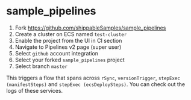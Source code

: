# sample_pipelines

1. Fork https://github.com/shippableSamples/sample_pipelines
1. Create a cluster on ECS named `test-cluster`
1. Enable the project from the UI in CI section
1. Navigate to Pipelines v2 page (super user)
1. Select `github` account integration
1. Select your forked `sample_pipelines` project
1. Select branch `master`

This triggers a flow that spans across `rSync`, `versionTrigger`, `stepExec (manifestSteps)` and `stepExec (ecsDeploySteps)`. You can check out the logs of these services.
